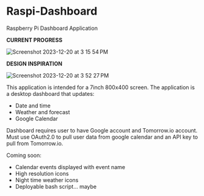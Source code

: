 # Raspi-Dashboard
Raspberry Pi Dashboard Application

**CURRENT PROGRESS**

![Screenshot 2023-12-20 at 3 15 54 PM](https://github.com/Heisenberg-UP/Raspi-Dashboard/assets/99283516/a8975537-1aaf-4cea-bae0-993a5c7b2cd3)

**DESIGN INSPIRATION**

![Screenshot 2023-12-20 at 3 52 27 PM](https://github.com/Heisenberg-UP/Raspi-Dashboard/assets/99283516/f981dd85-ee0d-4f5a-9bd2-6e8e132ceb1b)

This application is intended for a 7inch 800x400 screen. The application is a desktop dashboard that updates:

- Date and time
- Weather and forecast
- Google Calendar

Dashboard requires user to have Google account and Tomorrow.io account. Must use OAuth2.0 to pull user data from google calendar and an API key to pull from Tomorrow.io.

Coming soon:
- Calendar events displayed with event name
- High resolution icons
- Night time weather icons
- Deployable bash script... maybe

